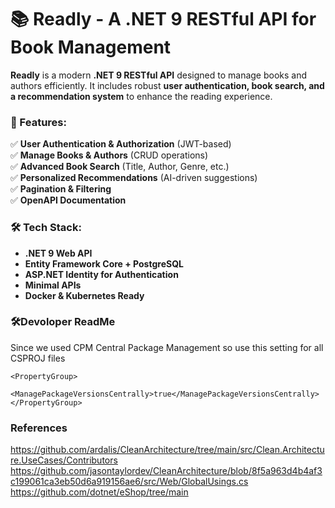 # **📚 Readly - A .NET 9 RESTful API for Book Management**  

**Readly** is a modern **.NET 9 RESTful API** designed to manage books and authors efficiently. It includes robust **user authentication, book search, and a recommendation system** to enhance the reading experience.  

### **🚀 Features:**  
✅ **User Authentication & Authorization** (JWT-based)  
✅ **Manage Books & Authors** (CRUD operations)  
✅ **Advanced Book Search** (Title, Author, Genre, etc.)  
✅ **Personalized Recommendations** (AI-driven suggestions)  
✅ **Pagination & Filtering**  
✅ **OpenAPI Documentation**  

### **🛠️ Tech Stack:**  
- **.NET 9 Web API**  
- **Entity Framework Core + PostgreSQL**  
- **ASP.NET Identity for Authentication**  
- **Minimal APIs**
- **Docker & Kubernetes Ready**  



### **🛠️Devoloper ReadMe**
Since we used CPM Central Package Management so use this setting for all CSPROJ files

    <PropertyGroup>
        <ManagePackageVersionsCentrally>true</ManagePackageVersionsCentrally>
    </PropertyGroup>

### References 

https://github.com/ardalis/CleanArchitecture/tree/main/src/Clean.Architecture.UseCases/Contributors
https://github.com/jasontaylordev/CleanArchitecture/blob/8f5a963d4b4af3c199061ca3eb50d6a919156ae6/src/Web/GlobalUsings.cs
https://github.com/dotnet/eShop/tree/main